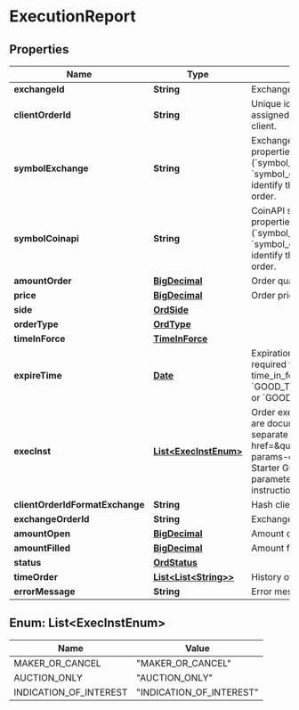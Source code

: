 

# ExecutionReport

## Properties

Name | Type | Description | Notes
------------ | ------------- | ------------- | -------------
**exchangeId** | **String** | Exchange identifier. | 
**clientOrderId** | **String** | Unique identifier for the order assigned by the &#x60;OEML API&#x60; client. | 
**symbolExchange** | **String** | Exchange symbol. One of the properties (&#x60;symbol_exchange&#x60;, &#x60;symbol_coinapi&#x60;) is required to identify the market for the order. |  [optional]
**symbolCoinapi** | **String** | CoinAPI symbol. One of the properties (&#x60;symbol_exchange&#x60;, &#x60;symbol_coinapi&#x60;) is required to identify the market for the order. |  [optional]
**amountOrder** | [**BigDecimal**](BigDecimal.md) | Order quantity. | 
**price** | [**BigDecimal**](BigDecimal.md) | Order price. | 
**side** | [**OrdSide**](OrdSide.md) |  | 
**orderType** | [**OrdType**](OrdType.md) |  | 
**timeInForce** | [**TimeInForce**](TimeInForce.md) |  | 
**expireTime** | [**Date**](Date.md) | Expiration time. Conditionaly required for orders with time_in_force &#x3D; &#x60;GOOD_TILL_TIME_EXCHANGE&#x60; or &#x60;GOOD_TILL_TIME_OEML&#x60;. |  [optional]
**execInst** | [**List&lt;ExecInstEnum&gt;**](#List&lt;ExecInstEnum&gt;) | Order execution instructions are documented in the separate section: &lt;a href&#x3D;\&quot;#oeml-order-params-exec\&quot;&gt;OEML / Starter Guide / Order parameters / Execution instructions&lt;/a&gt; |  [optional]
**clientOrderIdFormatExchange** | **String** | Hash client id |  [optional]
**exchangeOrderId** | **String** | Exchange order id |  [optional]
**amountOpen** | [**BigDecimal**](BigDecimal.md) | Amount open |  [optional]
**amountFilled** | [**BigDecimal**](BigDecimal.md) | Amount filled |  [optional]
**status** | [**OrdStatus**](OrdStatus.md) |  |  [optional]
**timeOrder** | [**List&lt;List&lt;String&gt;&gt;**](List.md) | History of order status changes |  [optional]
**errorMessage** | **String** | Error message |  [optional]


## Enum: List&lt;ExecInstEnum&gt;

Name | Value
---- | -----
MAKER_OR_CANCEL | &quot;MAKER_OR_CANCEL&quot;
AUCTION_ONLY | &quot;AUCTION_ONLY&quot;
INDICATION_OF_INTEREST | &quot;INDICATION_OF_INTEREST&quot;




